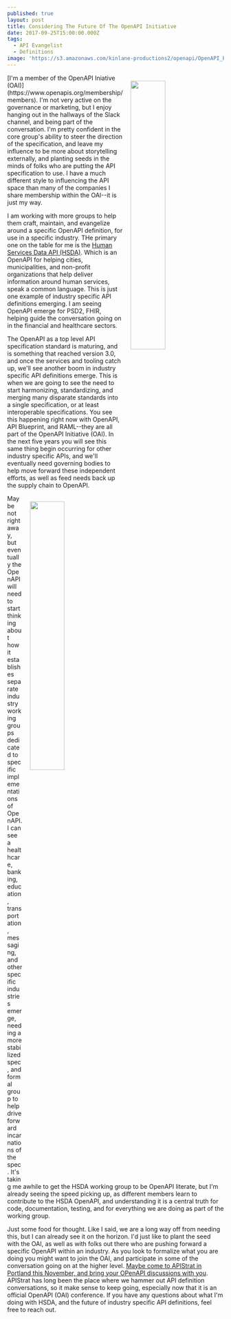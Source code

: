 ```yaml
---
published: true
layout: post
title: Considering The Future Of The OpenAPI Initiative
date: 2017-09-25T15:00:00.000Z
tags:
  - API Evangelist
  - Definitions
image: 'https://s3.amazonaws.com/kinlane-productions2/openapi/OpenAPI_Pantone.png'
---
```

<p><a href="https://www.openapis.org/"><img src="https://s3.amazonaws.com/kinlane-productions2/openapi/OpenAPI_Pantone.png" align="right" width="40%" style="padding: 15px;" /></a></p>[I'm a member of the OpenAPI Iniative (OAI)](https://www.openapis.org/membership/members). I'm not very active on the governance or marketing, but I enjoy hanging out in the hallways of the Slack channel, and being part of the conversation. I'm pretty confident in the core group's ability to steer the direction of the specification, and leave my influence to be more about storytelling externally, and planting seeds in the minds of folks who are putting the API specification to use. I have a much different style to influencing the API space than many of the companies I share membership within the OAI--it is just my way.

I am working with more groups to help them craft, maintain, and evangelize around a specific OpenAPI definition, for use in a specific industry. THe primary one on the table for me is the [Human Services Data API (HSDA)](https://openreferral.github.io/api-specification/). Which is an OpenAPI for helping cities, municipalities, and non-profit organizations that help deliver information around human services, speak a common language. This is just one example of industry specific API definitions emerging. I am seeing OpenAPI emerge for PSD2, FHIR, helping guide the conversation going on in the financial and healthcare sectors.

The OpenAPI as a top level API specification standard is maturing, and is something that reached version 3.0, and once the services and tooling catch up, we'll see another boom in industry specific API definitions emerge. This is when we are going to see the need to start harmonizing, standardizing, and merging many disparate standards into a single specification, or at least interoperable specifications. You see this happening right now with OpenAPI, API Blueprint, and RAML--they are all part of the OpenAPI Initiative (OAI). In the next five years you will see this same thing begin occurring for other industry specific APIs, and we'll eventually need governing bodies to help move forward these independent efforts, as well as feed needs back up the supply chain to OpenAPI.

<p><a href="http://openreferral.org/"><img src="https://s3.amazonaws.com/kinlane-productions2/open-referral/OpenReferral_Logo_Green.png" align="right" width="40%" style="padding: 15px;" /></a></p>Maybe not right away, but eventually the OpenAPI will need to start thinking about how it establishes separate industry working groups dedicated to specific implementations of OpenAPI. I can see a healthcare, banking, education, transportation, messaging, and other specific industries emerge, needing a more stabilized spec, and formal group to help drive forward incarnations of the spec. It's taking me awhile to get the HSDA working group to be OpenAPI literate, but I'm already seeing the speed picking up, as different members learn to contribute to the HSDA OpenAPI, and understanding it is a central truth for code, documentation, testing, and for everything we are doing as part of the working group.

Just some food for thought. Like I said, we are a long way off from needing this, but I can already see it on the horizon. I'd just like to plant the seed with the OAI, as well as with folks out there who are pushing forward a specific OpenAPI within an industry. As you look to formalize what you are doing you might want to join the OAI, and participate in some of the conversation going on at the higher level. [Maybe come to APIStrat in Portland this November, and bring your OPenAPI discussions with you](http://events.linuxfoundation.org/events/apistrat). APIStrat has long been the place where we hammer out API definition conversations, so it make sense to keep going, especially now that it is an official OpenAPI (OAI) conference. If you have any questions about what I'm doing with HSDA, and the future of industry specific API definitions, feel free to reach out.

